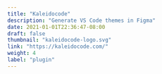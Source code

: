 ```yaml
---
title: "Kaleidocode"
description: "Generate VS Code themes in Figma"
date: 2021-01-01T22:36:47-08:00
draft: false
thumbnail: "kaleidocode-logo.svg"
link: "https://kaleidocode.com/"
weight: 4
label: "plugin"
---
```


